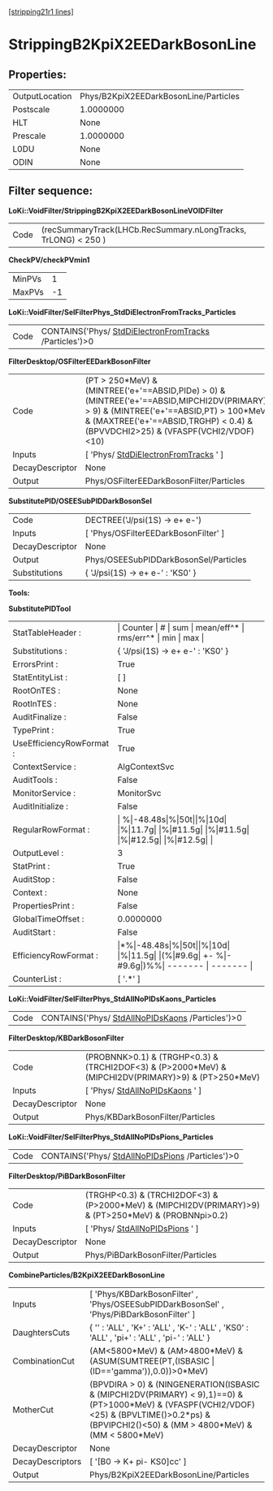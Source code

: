 [[stripping21r1 lines]](./stripping21r1-leptonic)

# StrippingB2KpiX2EEDarkBosonLine

## Properties:

|                |                                       |
|----------------|---------------------------------------|
| OutputLocation | Phys/B2KpiX2EEDarkBosonLine/Particles |
| Postscale      | 1.0000000                             |
| HLT            | None                                  |
| Prescale       | 1.0000000                             |
| L0DU           | None                                  |
| ODIN           | None                                  |

## Filter sequence:

**LoKi::VoidFilter/StrippingB2KpiX2EEDarkBosonLineVOIDFilter**

|      |                                                                |
|------|----------------------------------------------------------------|
| Code | (recSummaryTrack(LHCb.RecSummary.nLongTracks, TrLONG) \< 250 ) |

**CheckPV/checkPVmin1**

|        |     |
|--------|-----|
| MinPVs | 1   |
| MaxPVs | -1  |

**LoKi::VoidFilter/SelFilterPhys_StdDiElectronFromTracks_Particles**

|      |                                                                                                    |
|------|----------------------------------------------------------------------------------------------------|
| Code | CONTAINS('Phys/ [StdDiElectronFromTracks](./stripping21r1-stddielectronfromtracks) /Particles')\>0 |

**FilterDesktop/OSFilterEEDarkBosonFilter**

|                 |                                                                                                                                                                                                                                 |
|-----------------|---------------------------------------------------------------------------------------------------------------------------------------------------------------------------------------------------------------------------------|
| Code            | (PT \> 250\*MeV) & (MINTREE('e+'==ABSID,PIDe) \> 0) & (MINTREE('e+'==ABSID,MIPCHI2DV(PRIMARY)) \> 9) & (MINTREE('e+'==ABSID,PT) \> 100\*MeV) & (MAXTREE('e+'==ABSID,TRGHP) \< 0.4) & (BPVVDCHI2\>25) & (VFASPF(VCHI2/VDOF)\<10) |
| Inputs          | [ 'Phys/ [StdDiElectronFromTracks](./stripping21r1-stddielectronfromtracks) ' ]                                                                                                                                               |
| DecayDescriptor | None                                                                                                                                                                                                                            |
| Output          | Phys/OSFilterEEDarkBosonFilter/Particles                                                                                                                                                                                        |

**SubstitutePID/OSEESubPIDDarkBosonSel**

|                 |                                        |
|-----------------|----------------------------------------|
| Code            | DECTREE('J/psi(1S) -\> e+ e-')         |
| Inputs          | [ 'Phys/OSFilterEEDarkBosonFilter' ] |
| DecayDescriptor | None                                   |
| Output          | Phys/OSEESubPIDDarkBosonSel/Particles  |
| Substitutions   | { 'J/psi(1S) -\> e+ e-' : 'KS0' }      |

****Tools:****

**SubstitutePIDTool**

|                          |                                                                                                           |
|--------------------------|-----------------------------------------------------------------------------------------------------------|
| StatTableHeader :        | \| Counter \| \# \| sum \| mean/eff^\* \| rms/err^\* \| min \| max \|                                     |
| Substitutions :          | { 'J/psi(1S) -\> e+ e-' : 'KS0' }                                                                         |
| ErrorsPrint :            | True                                                                                                      |
| StatEntityList :         | [ ]                                                                                                     |
| RootOnTES :              | None                                                                                                      |
| RootInTES :              | None                                                                                                      |
| AuditFinalize :          | False                                                                                                     |
| TypePrint :              | True                                                                                                      |
| UseEfficiencyRowFormat : | True                                                                                                      |
| ContextService :         | AlgContextSvc                                                                                             |
| AuditTools :             | False                                                                                                     |
| MonitorService :         | MonitorSvc                                                                                                |
| AuditInitialize :        | False                                                                                                     |
| RegularRowFormat :       | \| %\|-48.48s\|%\|50t\|\|%\|10d\| \|%\|11.7g\| \|%\|#11.5g\| \|%\|#11.5g\| \|%\|#12.5g\| \|%\|#12.5g\| \| |
| OutputLevel :            | 3                                                                                                         |
| StatPrint :              | True                                                                                                      |
| AuditStop :              | False                                                                                                     |
| Context :                | None                                                                                                      |
| PropertiesPrint :        | False                                                                                                     |
| GlobalTimeOffset :       | 0.0000000                                                                                                 |
| AuditStart :             | False                                                                                                     |
| EfficiencyRowFormat :    | \|\*%\|-48.48s\|%\|50t\|\|%\|10d\| \|%\|11.5g\| \|(%\|#9.6g\| +- %\|-#9.6g\|)%%\| ------- \| ------- \|   |
| CounterList :            | [ '.\*' ]                                                                                               |

**LoKi::VoidFilter/SelFilterPhys_StdAllNoPIDsKaons_Particles**

|      |                                                                                        |
|------|----------------------------------------------------------------------------------------|
| Code | CONTAINS('Phys/ [StdAllNoPIDsKaons](./stripping21r1-stdallnopidskaons) /Particles')\>0 |

**FilterDesktop/KBDarkBosonFilter**

|                 |                                                                                                            |
|-----------------|------------------------------------------------------------------------------------------------------------|
| Code            | (PROBNNK\>0.1) & (TRGHP\<0.3) & (TRCHI2DOF\<3) & (P\>2000\*MeV) & (MIPCHI2DV(PRIMARY)\>9) & (PT\>250\*MeV) |
| Inputs          | [ 'Phys/ [StdAllNoPIDsKaons](./stripping21r1-stdallnopidskaons) ' ]                                      |
| DecayDescriptor | None                                                                                                       |
| Output          | Phys/KBDarkBosonFilter/Particles                                                                           |

**LoKi::VoidFilter/SelFilterPhys_StdAllNoPIDsPions_Particles**

|      |                                                                                        |
|------|----------------------------------------------------------------------------------------|
| Code | CONTAINS('Phys/ [StdAllNoPIDsPions](./stripping21r1-stdallnopidspions) /Particles')\>0 |

**FilterDesktop/PiBDarkBosonFilter**

|                 |                                                                                                             |
|-----------------|-------------------------------------------------------------------------------------------------------------|
| Code            | (TRGHP\<0.3) & (TRCHI2DOF\<3) & (P\>2000\*MeV) & (MIPCHI2DV(PRIMARY)\>9) & (PT\>250\*MeV) & (PROBNNpi\>0.2) |
| Inputs          | [ 'Phys/ [StdAllNoPIDsPions](./stripping21r1-stdallnopidspions) ' ]                                       |
| DecayDescriptor | None                                                                                                        |
| Output          | Phys/PiBDarkBosonFilter/Particles                                                                           |

**CombineParticles/B2KpiX2EEDarkBosonLine**

|                  |                                                                                                                                                                                                             |
|------------------|-------------------------------------------------------------------------------------------------------------------------------------------------------------------------------------------------------------|
| Inputs           | [ 'Phys/KBDarkBosonFilter' , 'Phys/OSEESubPIDDarkBosonSel' , 'Phys/PiBDarkBosonFilter' ]                                                                                                                  |
| DaughtersCuts    | { '' : 'ALL' , 'K+' : 'ALL' , 'K-' : 'ALL' , 'KS0' : 'ALL' , 'pi+' : 'ALL' , 'pi-' : 'ALL' }                                                                                                                |
| CombinationCut   | (AM\<5800\*MeV) & (AM\>4800\*MeV) & (ASUM(SUMTREE(PT,(ISBASIC \| (ID=='gamma')),0.0))\>0\*MeV)                                                                                                              |
| MotherCut        | (BPVDIRA \> 0) & (NINGENERATION(ISBASIC & (MIPCHI2DV(PRIMARY) \< 9),1)==0) & (PT\>1000\*MeV) & (VFASPF(VCHI2/VDOF)\<25) & (BPVLTIME()\>0.2\*ps) & (BPVIPCHI2()\<50) & (MM \> 4800\*MeV) & (MM \< 5800\*MeV) |
| DecayDescriptor  | None                                                                                                                                                                                                        |
| DecayDescriptors | [ '[B0 -\> K+ pi- KS0]cc' ]                                                                                                                                                                             |
| Output           | Phys/B2KpiX2EEDarkBosonLine/Particles                                                                                                                                                                       |
